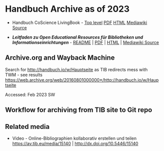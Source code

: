 # Handbuch Archive as of 2023

  - Handbuch CoScience LivingBook - [Top level](co-science-living-book/) [PDF](co-science-living-book/PDF/CoScience_LivingBook.pdf) [HTML](co-science-living-book/html/index.html) [Mediawiki Source](co-science-living-book/mediawiki-source/) 

  - __*Leitfaden zu Open Educational Resources für Bibliotheken und Informationseinrichtungen*__ - [README](Open%20Educational%20Resources%20fur%20Bibliotheken/README.md) | [PDF](Open%20Educational%20Resources%20fur%20Bibliotheken/pdf/OER.pdf) | [HTML](Open%20Educational%20Resources%20fur%20Bibliotheken/html/index.html) | [Mediawiki Source](Open%20Educational%20Resources%20fur%20Bibliotheken/mediawiki-source/) 

## Archive.org and Wayback Machine

Search for http://handbuch.io/w/Hauptseite as TIB redirects mess with TWM - see results https://web.archive.org/web/20160801000000*/http://handbuch.io/w/Hauptseite

Accessed: Feb 2023 SW

## Workflow for archiving from TIB site to Git repo

## Related media

  * Video - Online-Bibliographien kollaborativ erstellen und teilen https://av.tib.eu/media/15140 | http://dx.doi.org/10.5446/15140
